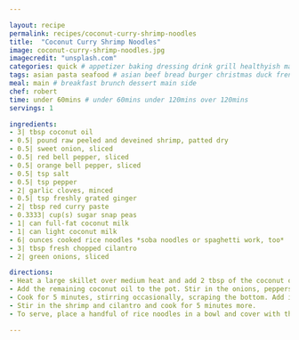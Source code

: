 ```yaml
---

layout: recipe
permalink: recipes/coconut-curry-shrimp-noodles 
title:  "Coconut Curry Shrimp Noodles"
image: coconut-curry-shrimp-noodles.jpg 
imagecredit: "unsplash.com" 
categories: quick # appetizer baking dressing drink grill healthyish marinade oven pickling quick raw salad sandwich sauce snack soup
tags: asian pasta seafood # asian beef bread burger christmas duck french fruit indian italian mexican nuts pasta pork poultry rice seafood thanksgiving vegetarian
meal: main # breakfast brunch dessert main side
chef: robert 
time: under 60mins # under 60mins under 120mins over 120mins
servings: 1 

ingredients:
- 3| tbsp coconut oil
- 0.5| pound raw peeled and deveined shrimp, patted dry
- 0.5| sweet onion, sliced
- 0.5| red bell pepper, sliced
- 0.5| orange bell pepper, sliced
- 0.5| tsp salt
- 0.5| tsp pepper
- 2| garlic cloves, minced
- 0.5| tsp freshly grated ginger
- 2| tbsp red curry paste
- 0.3333| cup(s) sugar snap peas
- 1| can full-fat coconut milk
- 1| can light coconut milk
- 6| ounces cooked rice noodles *soba noodles or spaghetti work, too*
- 3| tbsp fresh chopped cilantro
- 2| green onions, sliced

directions:
- Heat a large skillet over medium heat and add 2 tbsp of the coconut oil. Add in the shrimp  and cook until opaque and pink on both sides. Sprinkle with salt and pepper Remove the shrimp and place it in a bowl off to the side.
- Add the remaining coconut oil to the pot. Stir in the onions, peppers, more salt and pepper and stir to toss. Cover and cook until the vegetables have slightly softened, about 5 minutes. Add in the garlic, ginger and curry paste and stir to coat. 
- Cook for 5 minutes, stirring occasionally, scraping the bottom. Add in the snap peas and coconut milk. Increase heat and bring the mixture to a boil, then reduce the heat to low, cover and cook for 5 minutes. 
- Stir in the shrimp and cilantro and cook for 5 minutes more.
- To serve, place a handful of rice noodles in a bowl and cover with the shrimp curry. Top with extra cilantro or green onions.

--- 
```

